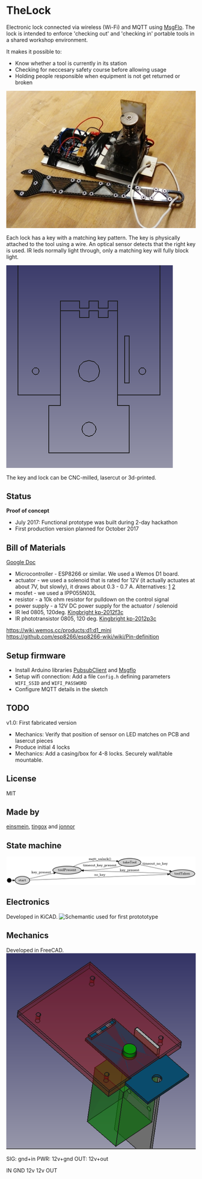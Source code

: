 # TheLock
Electronic lock connected via wireless (Wi-Fi) and MQTT using [MsgFlo](https://msgflo.org).
The lock is intended to enforce 'checking out' and 'checking in' portable tools in a shared workshop environment.

It makes it possible to:

* Know whether a tool is currently in its station
* Checking for neccesary safety course before allowing usage
* Holding people responsible when equipment is not get returned or broken

![First funtional prototype](./doc/first-prototype.jpg)

Each lock has a key with a matching key pattern. The key is physically attached to the tool using a wire.
An optical sensor detects that the right key is used. IR leds normally light through, only a matching key will fully block light.

![Key & lock geometry](./doc/key-geometry.png)

The key and lock can be CNC-milled, lasercut or 3d-printed.

## Status
**Proof of concept**

* July 2017: Functional prototype was built during 2-day hackathon
* First production version planned for October 2017

## Bill of Materials

[Google Doc](https://docs.google.com/spreadsheets/d/1zNnj4h8AQoaYpxoNCeb7HHqZF6n6yWtV7tDY7eSM0z4/edit?usp=sharing)

* Microcontroller - ESP8266 or similar. We used a Wemos D1 board.
* actuator - we used a solenoid that is rated for 12V (it actually actuates at about 7V, but slowly), it draws about 0.3 - 0.7 A. Alternatives:
[1](https://www.banggood.com/12V-24V-Electronic-Door-Lock-Rfid-Access-Control-for-Cabinet-Drawer-p-1011146.html)
[2](https://www.banggood.com/12V-DC-Cabinet-Door-Drawer-Electric-Lock-Assembly-Solenoid-Lock-27x29x18mm-p-1048590.html)
* mosfet - we used a IPP055N03L
* resistor - a 10k ohm resistor for pulldown on the control signal
* power supply - a 12V DC power supply for the actuator / solenoid
* IR led 0805, 120deg. [Kingbright kp-2012f3c](http://no.farnell.com/kingbright/kp-2012f3c/led-ir-0805-940nm/dp/2290432)
* IR phototransistor 0805, 120 deg. [Kingbright kp-2012p3c](http://no.farnell.com/kingbright/kp-2012p3c/phototransistor-0805-940nm/dp/2290434)


https://wiki.wemos.cc/products:d1:d1_mini
https://github.com/esp8266/esp8266-wiki/wiki/Pin-definition


## Setup firmware

* Install Arduino libraries [PubsubClient](https://github.com/knolleary/pubsubclient) and [Msgflo](https://github.com/msgflo/msgflo-arduino)
* Setup wifi connection: Add a file `Config.h` defining parameters `WIFI_SSID` and `WIFI_PASSWORD`
* Configure MQTT details in the sketch

## TODO

v1.0: First fabricated version

* Mechanics: Verify that position of sensor on LED matches on PCB and lasercut pieces
* Produce initial 4 locks
* Mechanics: Add a casing/box for 4-8 locks. Securely wall/table mountable.


## License
MIT

## Made by

[einsmein](https://github.com/einsmein), [tingox](https://github.com/tingox) and [jonnor](https://github.com/jonnor)

## State machine

![State machine diagram](./doc/states.png)

## Electronics

Developed in KiCAD.
![Schemantic used for first protototype](./doc/schemantic.png)

## Mechanics

Developed in FreeCAD.
![Lock model](./doc/lock-model.png)


SIG: gnd+in
PWR: 12v+gnd
OUT: 12v+out

IN
GND
12v
12v
OUT


